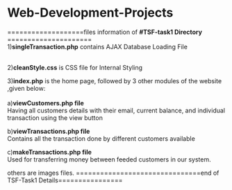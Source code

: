 # Web-Development-Projects


===================files information of **#TSF-task1 Directory** =====================
<br/>1)**singleTransaction.php** contains AJAX Database Loading File

<br/>2)**cleanStyle.css** is CSS file for Internal Styling

3)**index.php** is the home page, followed by 3 other modules of the website ,given below:
<br/> <br/> a)**viewCustomers.php file** 
  <br/>Having all customers details with their email, current balance, and individual transaction using the view button 
  
  b)**viewTransactions.php file**
  <br/>Contains all the transaction done by different customers available
  
  c)**makeTransactions.php file**
 <br/> Used for transferring money between feeded customers in our system.

others are images files.
===============================end of TSF-Task1 Details================
